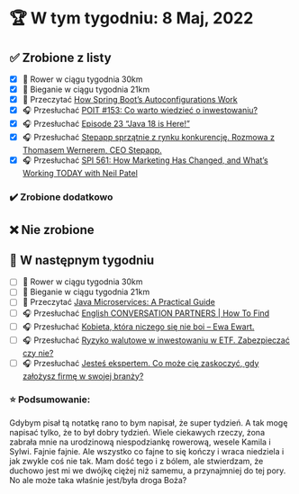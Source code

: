 # 🏆 W tym tygodniu: 8 Maj, 2022

## ✅ Zrobione z listy
- [x] 🚴 Rower w ciągu tygodnia 30km
- [x] 🏃 Bieganie w ciągu tygodnia 21km
- [x] 📗 Przeczytać [How Spring Boot’s Autoconfigurations Work](https://www.marcobehler.com/guides/spring-boot)
- [x] 🎧 Przesłuchać [POIT #153: Co warto wiedzieć o inwestowaniu?](https://porozmawiajmyoit.pl/poit-153-co-warto-wiedziec-o-inwestowaniu/)
- [x] 🎧 Przesłuchać [Episode 23 “Java 18 is Here!”](https://inside.java/2022/03/22/podcast-023/)
- [x] 🎧 Przesłuchać [Stepapp sprzątnie z rynku konkurencję. Rozmowa z Thomasem Wernerem, CEO Stepapp.](https://zaprojektujswojezycie.pl/stepapp-sprzatnie-z-rynku-konkurencje-rozmowa-z-thomasem-wernerem-ceo-stepapp-%ef%bf%bc/)
- [x] 🎧 Przesłuchać [SPI 561: How Marketing Has Changed, and What’s Working TODAY with Neil Patel](https://www.smartpassiveincome.com/podcasts/spi-561-how-marketing-has-changed-with-neil-patel/)

### ✔️ Zrobione dodatkowo

## ❌ Nie zrobione

## 📝 W następnym tygodniu
- [ ] 🚴 Rower w ciągu tygodnia 30km
- [ ] 🏃 Bieganie w ciągu tygodnia 21km
- [ ] 📗 Przeczytać [Java Microservices: A Practical Guide](https://www.marcobehler.com/guides/java-microservices-a-practical-guide)
- [ ] 🎧 Przesłuchać [English CONVERSATION PARTNERS | How To Find](https://effortlessenglishshow.com/english-conversation-partners-how-to-find)
- [ ] 🎧 Przesłuchać [Kobieta, która niczego się nie boi – Ewa Ewart.](https://zaprojektujswojezycie.pl/kobieta-ktora-niczego-sie-nie-boi-ewa-ewart/)
- [ ] 🎧 Przesłuchać [Ryzyko walutowe w inwestowaniu w ETF. Zabezpieczać czy nie?](https://inwestomat.eu/ryzyko-walutowe-w-inwestowaniu-w-etf-zabezpieczac-czy-nie/)
- [ ] 🎧 Przesłuchać [Jesteś ekspertem. Co może cię zaskoczyć, gdy założysz firmę w swojej branży?](https://malawielkafirma.pl/ekspert-w-roli-przedsiebiorcy/)

### ⭐ Podsumowanie:
Gdybym pisał tą notatkę rano to bym napisał, że super tydzień. A tak mogę napisać tylko, że to był dobry tydzień. Wiele ciekawych rzeczy, żona zabrała mnie na urodzinową niespodziankę rowerową, wesele Kamila i Sylwi. Fajnie fajnie. Ale wszystko co fajne to się kończy i wraca niedziela i jak zwykle coś nie tak. Mam dość tego i z bólem, ale stwierdzam, że duchowo jest mi we dwójkę ciężej niż samemu, a przynajmniej do tej pory. No ale może taka właśnie jest/była droga Boża?
